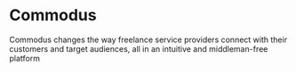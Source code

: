 # Commodus
Commodus changes the way freelance service providers connect with their customers and target audiences, all in an intuitive and middleman-free platform
